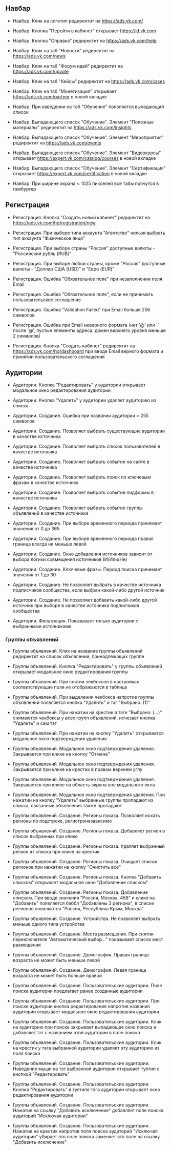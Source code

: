 ## Навбар

- Навбар. Клик на логотип редиректит на https://ads.vk.com/

- Навбар. Кнопка "Перейти в кабинет" открывает https://id.vk.com

- Навбар. Кнопка "Справка" редиректит на https://ads.vk.com/help 

- Навбар. Клик на таб "Новости" редиректит на https://ads.vk.com/news

- Навбар. Клик на таб "Форум идей" редиректит на https://ads.vk.com/upvote

- Навбар. Клик на таб "Кейсы" редиректит на https://ads.vk.com/cases

- Навбар. Клик на таб "Монетизация" открывает https://ads.vk.com/partner в новой вкладке

- Навбар. При наведении на таб "Обучение" появляется выпадающий список

- Навбар. Выпадающего список "Обучение". Элемент "Полезные материалы" редиректит на https://ads.vk.com/insights
  
- Навбар. Выпадающего список "Обучение". Элемент "Мероприятия" редиректит на https://ads.vk.com/events
  
- Навбар. Выпадающего список "Обучение". Элемент "Видеокурсы" открывает https://expert.vk.com/catalog/courses в новой вкладке
  
- Навбар. Выпадающего список "Обучение". Элемент "Сертификация" открывает https://expert.vk.com/certification в новой вкладке

- Навбар. При ширине экрана < 1025 пикселей все табы прячутся в гамбургер


## Регистрация

- Регистрация. Кнопка "Создать новый кабинет" редиректит на https://ads.vk.com/hq/registration/new

- Регистрация. При выборе типа аккаунта "Агентство" нельзя выбрать тип аккаунта "Физическое лицо"

- Регистрация. При выборе страны "Россия" доступные валюты - "Российский рубль (RUB)"
  
- Регистрация. При выборе любой страны, кроме "Россия" доступные валюты - "Доллар США (USD)" и "Евро (EUR)"

- Регистрация. Ошибка "Обязательное поле" при незаполнении поля Email

- Регистрация. Ошибка "Обязательное поле", если не принимать пользовательское соглашение

- Регистрация. Ошибка "Validation Failed" при Email больше 256 символов

- Регистрация. Ошибка при Email неверного формата (нет '@' или '.' после '@', пустые элементы адреса, домен верхнего уровня меньше 2 символов)

- Регистрация. Кнопка "Создать кабинет" редиректит на https://ads.vk.com/hq/dashboard при вводе Email верного формата и принятии пользовательского соглашения


## Аудитории
  
- Аудитории. Кнопка "Редактировать" у аудитории открывает модальное окно редактирования аудитории

- Аудитории. Кнопка "Удалить" у аудитории удаляет аудиторию из списка

- Аудитории. Создание. Ошибка при названии аудитории > 255 символов
  
- Аудитории. Создание. Позволяет выбрать существующие аудитории в качестве источника

- Аудитории. Создание. Позволяет выбрать список пользователей в качестве источника

- Аудитории. Создание. Позволяет выбрать событие на сайте в качестве источника

- Аудитории. Создание. Позволяет выбрать поиск по ключевым фразам в качестве источника

- Аудитории. Создание. Позволяет выбрать событие лидформы в качестве источника

- Аудитории. Создание. Позволяет выбрать событие группы объявлений в качестве источника

- Аудитории. Создание. При выборе временного периода принимает значения от 0 до 365
  
- Аудитории. Создание. При выборе временного периода правая граница всегда не меньше левой
  
- Аудитории. Создание. Окно добавления источников зависит от выбора логики совмещения источников (И/Или/Не)

- Аудитории. Создание. Ключевые фразы. Период поиска принимает значения от 1 до 30

- Аудитории. Создание. Не позволяет выбрать в качестве источника подписчиков сообщества, если выбран какой-либо другой источник
  
- Аудитории. Создание. Не позволяет добавить какой-либо другой источник при выборе в качестве источника подписчиков сообщества

- Аудитории. Фильтрация. Показывает только аудитории с выбранными источниками


### Группы объявлений

- Группы объявлений. Клик на название группы объявлений редиректит на список объявлений, принадлежащих группе
  
- Группы объявлений. Кнопка "Редактировать" у группы объявлений открывает модальное окно редактирования группы

- Группы объявлений. При снятии чекбоксов в настройках соответствующие поля не отображаются в таблице

- Группы объявлений. При выделении чекбокса напротив группы объявлений появляется кнопка "Удалить" и тэг "Выбрано: (1)"

- Группы объявлений. При нажатии на крестик в тэге "Выбрано: (...)" снимаются чекбоксы у всех групп объявлений, исчезает кнопка "Удалить" и сам тэг
 
- Группы объявлений. При нажатии на кнопку "Удалить" открывается модальное окно подтверждения удаления

- Группы объявлений. Модальное окно подтверждения удаления. Закрывается при клике на кнопку "Отмена" 

- Группы объявлений. Модальное окно подтверждения удаления. Закрывается при клике на крестик в правом верхнем углу

- Группы объявлений. Модальное окно подтверждения удаления. Закрывается при клике на область экрана вне модального окна
  
- Группы объявлений. Модальное окно подтверждения удаления. При нажатии на кнопку "Удалить" выбранные группы пропадают из списка, связанные объявления также пропадают

- Группы объявлений. Создание. Регионы показа. Позволяет искать регионы по подстроке, регистронезависимо

- Группы объявлений. Создание. Регионы показа. Добавляет регион в список выбранных при клике
  
- Группы объявлений. Создание. Регионы показа. Удаляет выбранный регион из списка при клике на крестик
 
- Группы объявлений. Создание. Регионы показа. Очищает список регионов при нажатии на кнопку "Очистить все"
  
- Группы объявлений. Создание. Регионы показа. Кнопка "Добавить списком" открывает модальное окно "Добавление списком"
  
- Группы объявлений. Создание. Регионы показа. Добавление списком. При вводе значения "Россия, Москва, 468" и клике на "Добавить" появляется баббл "Добавлены 3 региона", в списке регионов появляются "Россия, Республика Крым, Москва"

- Группы объявлений. Создание. Устройства. Не позволяет выбрать меньше одного типа устройства

- Группы объявлений. Создание. Места размещения. При снятии переключателя "Автоматический выбор..." показывает список мест размещения

- Группы объявлений. Создание. Демография. Правая граница возраста не может быть меньше левой

- Группы объявлений. Создание. Демография. Левая граница возраста не может быть больше правой

- Группы объявлений. Создание. Пользовательские аудитории. Поле поиска аудитории предлагает ранее созданные аудитории

- Группы объявлений. Создание. Пользовательские аудитории. При поиске аудитории кнопка редактирования напротив названия аудитории открывает модальное окно редактирования аудитории
  
- Группы объявлений. Создание. Пользовательские аудитории. Клик на аудиторию при поиске закрывает выпадающее окно поиска и добавляет тэг с названием этой аудитории в поле поиска

- Группы объявлений. Создание. Пользовательские аудитории. Клик на крестик у тэга выбранной аудитории удаляет эту аудиторию из поля поиска

- Группы объявлений. Создание. Пользовательские аудитории. Наведение мыши на тэг выбранной аудитории открывает тултип с кнопкой "Редактировать"

- Группы объявлений. Создание. Пользовательские аудитории. Кнопка "Редактировать" в тултипе тэга аудитории открывает окно редактирования аудитории
  
- Группы объявлений. Создание. Пользовательские аудитории. Нажатие на ссылку "Добавить исключение" добавляет поле поиска аудиторий "Исключая аудитории"
  
- Группы объявлений. Создание. Пользовательские аудитории. Нажатие на крестик напротив поля поиска аудиторий "Исключая аудитории" убирает это поле поиска заменяет это поле на ссылку "Добавить исключение"
  
